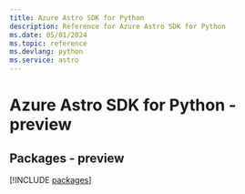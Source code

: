 ```yaml
---
title: Azure Astro SDK for Python
description: Reference for Azure Astro SDK for Python
ms.date: 05/01/2024
ms.topic: reference
ms.devlang: python
ms.service: astro
---
```

# Azure Astro SDK for Python - preview
## Packages - preview
[!INCLUDE [packages](astro-index.md)]